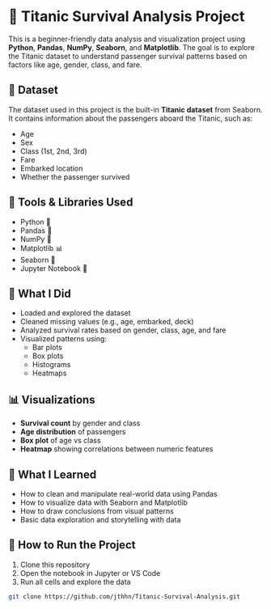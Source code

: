 # 🚢 Titanic Survival Analysis Project

This is a beginner-friendly data analysis and visualization project using **Python**, **Pandas**, **NumPy**, **Seaborn**, and **Matplotlib**. The goal is to explore the Titanic dataset to understand passenger survival patterns based on factors like age, gender, class, and fare.

## 📁 Dataset
The dataset used in this project is the built-in **Titanic dataset** from Seaborn. It contains information about the passengers aboard the Titanic, such as:
- Age
- Sex
- Class (1st, 2nd, 3rd)
- Fare
- Embarked location
- Whether the passenger survived

## 🔧 Tools & Libraries Used
- Python 🐍
- Pandas 🐼
- NumPy 🔢
- Matplotlib 📊
- Seaborn 🎨
- Jupyter Notebook 🧪

## 🧠 What I Did
- Loaded and explored the dataset
- Cleaned missing values (e.g., age, embarked, deck)
- Analyzed survival rates based on gender, class, age, and fare
- Visualized patterns using:
  - Bar plots
  - Box plots
  - Histograms
  - Heatmaps

## 📊 Visualizations
- **Survival count** by gender and class
- **Age distribution** of passengers
- **Box plot** of age vs class
- **Heatmap** showing correlations between numeric features

## 🎯 What I Learned
- How to clean and manipulate real-world data using Pandas
- How to visualize data with Seaborn and Matplotlib
- How to draw conclusions from visual patterns
- Basic data exploration and storytelling with data

## 🚀 How to Run the Project
1. Clone this repository
2. Open the notebook in Jupyter or VS Code
3. Run all cells and explore the data

```bash
git clone https://github.com/jthhn/Titanic-Survival-Analysis.git
